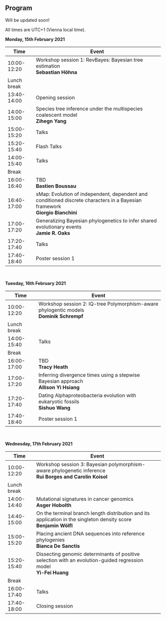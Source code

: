 ## Program

Will be updated soon!

All times are UTC+1 (Vienna local time).

**Monday, 15th February 2021**

| Time | Event | 
|---|---|
|10:00-12:20| Workshop session 1: RevBayes: Bayesian tree estimation<br/>**Sebastian Höhna** |
| Lunch break | | 
|13:40-14:00| Opening session |
|14:00-15:00| Species tree inference under the multispecies coalescent model<br/>**Zihegn Yang**   |
|15:00-15:20| Talks |
|15:20-15:40| Flash Talks |
|14:00-15:40| Talks |
| Break | | 
|16:00-16:40| TBD <br/> **Bastien Boussau** |
|16:40-17:00| sMap: Evolution of independent, dependent and conditioned discrete characters in a Bayesian framework <br/>**Giorgio Bianchini** |
|17:00-17:20| Generalizing Bayesian phylogenetics to infer shared evolutionary events<br/>**Jamie R. Oaks** |
|17:20-17:40| Talks |
|17:40-18:40| Poster session 1 |

<br>

**Tuesday, 16th February 2021**

| Time| Event |
|---|---|
|10:00-12:20| Workshop session 2: IQ-tree Polymorphism-aware phylogentic models <br/> **Dominik Schrempf**  |
| Lunch break | |
|14:00-15:40| Talks |
| Break | |
|16:00-17:00| TBD <br/> **Tracy Heath**  |
|17:00-17:20| Inferring divergence times using a stepwise Bayesian approach<br/> **Allison Yi Hsiang** |
|17:20-17:40| Dating Alphaproteobacteria evolution with eukaryotic fossils <br/> **Sishuo Wang**  |
|17:40-18:40| Poster session 1 |

<br>

**Wednesday, 17th February 2021**

| Time| Event |
|---|---|
|10:00-12:20| Workshop session 3: Bayesian polymorphism-aware phylogenetic inference  <br/>**Rui Borges and Carolin Koisol** |
| Lunch break | |
|14:00-14:40| Mutational signatures in cancer genomics<br/>**Asger Hobolth** |
|14:40-15:00| On the terminal branch length distribution and its application in the singleton density score <br/>**Benjamin Wölfl** |
|15:00-15:20| Placing ancient DNA sequences into reference phylogenies  <br/>**Bianca De Sanctis**  |
|15:20-15:40| Dissecting genomic determinants of positive selection with an evolution-guided regression model<br/>**Yi-Fei Huang** |
| Break | |
|16:00-17:40| Talks |
|17:40-18:00| Closing session |
